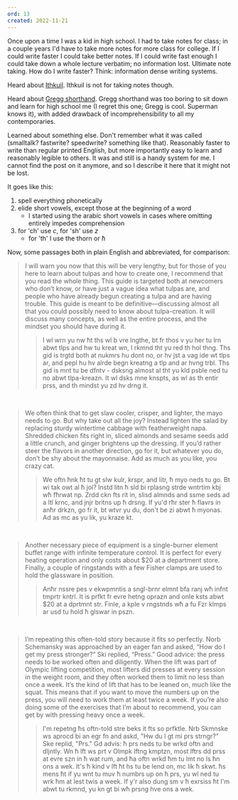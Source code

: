 ```yaml
---
ord: 13
created: 2022-11-21
---
```

Once upon a time I was a kid in high school. I had to take notes for class; in a couple years I'd have to take more notes for more class for college. If I could write faster I could take better notes. If I could write fast enough I could take down a whole lecture verbatim; no information lost. Ultimate note taking. How do I write faster? Think: information dense writing systems.

Heard about [Ithkuil](http://www.ithkuil.net/). Ithkuil is not for taking notes though.

Heard about [Gregg shorthand](https://en.wikipedia.org/wiki/Gregg_shorthand). Gregg shorthand was too boring to sit down and learn for high school me (I regret this one; Gregg is cool. Superman knows it), with added drawback of incomprehensibility to all my contemporaries.

Learned about something else. Don't remember what it was called (smalltalk? fastwrite? speedwrite? something like that). Reasonably faster to write than regular printed English, but more importantly easy to learn and reasonably legible to others. It was and still is a handy system for me. I cannot find the post on it anymore, and so I describe it here that it might not be lost.

It goes like this:
  1. spell everything phonetically
  2. elide short vowels, except those at the beginning of a word
      - I started using the arabic short vowels in cases where omitting entirely impedes comprehension
  3. for 'ch' use *c*, for 'sh' use *z*
      - for 'th' I use the thorn or *ħ*

Now, some passages both in plain English and abbreviated, for comparison:

>I will warn you now that this will be very lengthy, but for those of you here to learn about tulpas and how to create one, I recommend that you read the whole thing. This guide is targeted both at newcomers who don’t know, or have just a vague idea what tulpas are, and people who have already begun creating a tulpa and are having trouble. This guide is meant to be definitive—discussing almost all that you could possibly need to know about tulpa-creation. It will discuss many concepts, as well as the entire process, and the mindset you should have during it.
>
>>I wl wrn yu nw ħt ths wl b vre lngthe, bt fr thos v yu her tu lrn abwt tlps and hw tu kreat wn, I rkmnd tht yu red th hol thng. Ths gid is trgtd both at nukmrs hu dont no, or hv jst a vag ide wt tlps ar, and pepl hu hv alrde begn kreatng a tlp and ar hvng trbl. Ths gid is mnt tu be dfntv - dsksng almost al tht yu kld psble ned tu no abwt tlpa-kreazn. It wl dsks mne knspts, as wl as th entir prss, and th mindst yu zd hv drng it.

<br>

>We often think that to get slaw cooler, crisper, and lighter, the mayo needs to go. But why take out all the joy? Instead lighten the salad by replacing sturdy wintertime cabbage with featherweight napa. Shredded chicken fits right in, sliced almonds and sesame seeds add a little crunch, and ginger brightens up the dressing. If you’d rather steer the flavors in another direction, go for it, but whatever you do, don’t be shy about the mayonnaise. Add as much as you like, you crazy cat.
>
>>We oftn ħnk ħt tu gt slw kulr, krspr, and litr, ħ myo neds tu go. Bt wi tak owt al ħ joi? Instd litn ħ sld bi rplasng strde wntrtim kbj wħ fħrwat np. Zrdd ckn fts rit in, slisd almnds and ssme seds ad a ltl krnc, and jnjr britns up ħ drsng. If yu'd rħr ster ħ flavrs in anħr drkzn, go fr it, bt wtvr yu du, don't be zi abwt ħ myonas. Ad as mc as yu lik, yu kraze kt.

<br>

>Another necessary piece of equipment is a single-burner element buffet range with infinite temperature control. It is perfect for every heating operation and only costs about $20 at a department store. Finally, a couple of ringstands with a few Fisher clamps are used to hold the glassware in position.
>
>>Anħr nssre pes v ekwpmntis a sngl-brnr elmnt bfa ranj wħ infnt tmprtr kntrl. It is prfkt fr evre hetng oprazn and onle ksts abwt $20 at a dprtmnt str. Finle, a kple v rngstnds wħ a fu Fzr klmps ar usd tu hold ħ glswar in pszn.

<br>

>I’m repeating this often-told story because it fits so perfectly. Norb Schemansky was approached by an eager fan and asked, “How do I get my press stronger?” Ski replied, “Press.” Good advice: the press needs to be worked often and diligently. When the lift was part of Olympic lifting competition, most lifters did presses at every session in the weight room, and they often worked them to limit no less than once a week. It’s the kind of lift that has to be leaned on, much like the squat. This means that if you want to move the numbers up on the press, you will need to work them at least twice a week. If you’re also doing some of the exercises that I’m about to recommend, you can get by with pressing heavy once a week.
>
>>I'm repetng ħs oftn-told stre beks it fts so prfktle. Nrb Skmnske ws aprocd bi an egr fn and askd, "Hw du I gt mi prs strngr?" Ske replid, "Prs." Gd advis: ħ prs neds tu be wrkd oftn and dljntly. Wn ħ lft ws prt v Olmpk lftng kmptzn, most lftrs dd prss at evre szn in ħ wat rum, and ħa oftn wrkd ħm tu lmt no ls ħn ons a wek. It's ħ kind v lft ħt hs tu be lend on, mc lik ħ skwt. ħs mens ħt if yu wnt tu muv ħ numbrs up on ħ prs, yu wl ned tu wrk ħm at lest twis a week. If y'r also dung sm v ħ exrsiss ħt I'm abwt tu rkmnd, yu kn gt bi wħ prsng hve ons a wek.

